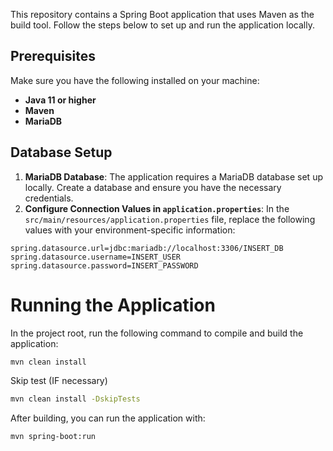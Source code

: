 This repository contains a Spring Boot application that uses Maven as the build tool. Follow the steps below to set up and run the application locally.

## Prerequisites

Make sure you have the following installed on your machine:
- **Java 11 or higher**
- **Maven**
- **MariaDB**

## Database Setup

1. **MariaDB Database**: The application requires a MariaDB database set up locally. Create a database and ensure you have the necessary credentials.
2. **Configure Connection Values in `application.properties`**: In the `src/main/resources/application.properties` file, replace the following values with your environment-specific information:

```properties
spring.datasource.url=jdbc:mariadb://localhost:3306/INSERT_DB
spring.datasource.username=INSERT_USER
spring.datasource.password=INSERT_PASSWORD
```


# Running the Application

In the project root, run the following command to compile and build the application:

```bash
mvn clean install
```

Skip test (IF necessary)
```bash
mvn clean install -DskipTests
```

After building, you can run the application with:
```bash
mvn spring-boot:run
```